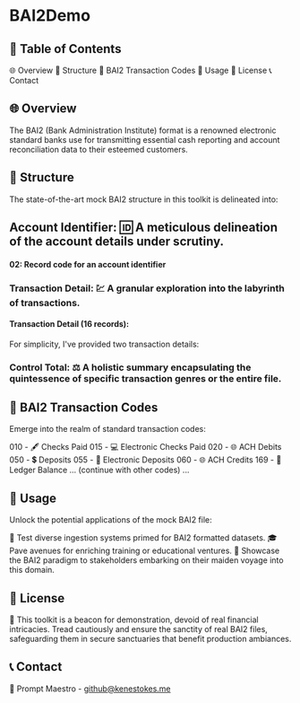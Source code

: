 # BAI2Demo

## 📘 Table of Contents
🌐 Overview
📖 Structure
🔢 BAI2 Transaction Codes
🚀 Usage
📜 License
📞 Contact

## 🌐 Overview
The BAI2 (Bank Administration Institute) format is a renowned electronic standard banks use for transmitting essential cash reporting and account reconciliation data to their esteemed customers.

## 📖 Structure
The state-of-the-art mock BAI2 structure in this toolkit is delineated into:

## Account Identifier: 🆔 A meticulous delineation of the account details under scrutiny.
#### 02: Record code for an account identifier

### Transaction Detail: 💹 A granular exploration into the labyrinth of transactions.
#### Transaction Detail (16 records):
For simplicity, I've provided two transaction details:

### Control Total: ⚖️ A holistic summary encapsulating the quintessence of specific transaction genres or the entire file.

## 🔢 BAI2 Transaction Codes
Emerge into the realm of standard transaction codes:

010 - 🖋 Checks Paid
015 - 💻 Electronic Checks Paid
020 - 🌐 ACH Debits
050 - 💲 Deposits
055 - 🔌 Electronic Deposits
060 - 🌐 ACH Credits
169 - 📘 Ledger Balance
... (continue with other codes) ...

## 🚀 Usage
Unlock the potential applications of the mock BAI2 file:

🧪 Test diverse ingestion systems primed for BAI2 formatted datasets.
🎓 Pave avenues for enriching training or educational ventures.
💼 Showcase the BAI2 paradigm to stakeholders embarking on their maiden voyage into this domain.

## 📜 License
🚫 This toolkit is a beacon for demonstration, devoid of real financial intricacies. Tread cautiously and ensure the sanctity of real BAI2 files, safeguarding them in secure sanctuaries that benefit production ambiances.

## 📞 Contact
📧 Prompt Maestro - github@kenestokes.me 
